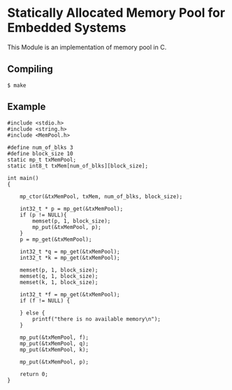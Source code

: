 Statically Allocated Memory Pool for Embedded Systems
======================================
This Module is an implementation of memory pool in C.

## Compiling 
	$ make

## Example

	#include <stdio.h>
	#include <string.h>
	#include <MemPool.h>

	#define num_of_blks 3
	#define block_size 10
	static mp_t txMemPool;
	static int8_t txMem[num_of_blks][block_size];

	int main()
	{

		mp_ctor(&txMemPool, txMem, num_of_blks, block_size);

		int32_t * p = mp_get(&txMemPool);
		if (p != NULL){
			memset(p, 1, block_size);
			mp_put(&txMemPool, p);
		}
		p = mp_get(&txMemPool);

		int32_t *q = mp_get(&txMemPool);
		int32_t *k = mp_get(&txMemPool);

		memset(p, 1, block_size);
		memset(q, 1, block_size);
		memset(k, 1, block_size);

		int32_t *f = mp_get(&txMemPool);
		if (f != NULL) {

		} else {
			printf("there is no available memory\n");
		}

		mp_put(&txMemPool, f);
		mp_put(&txMemPool, q);
		mp_put(&txMemPool, k);
		
		mp_put(&txMemPool, p);

		return 0;
	}


